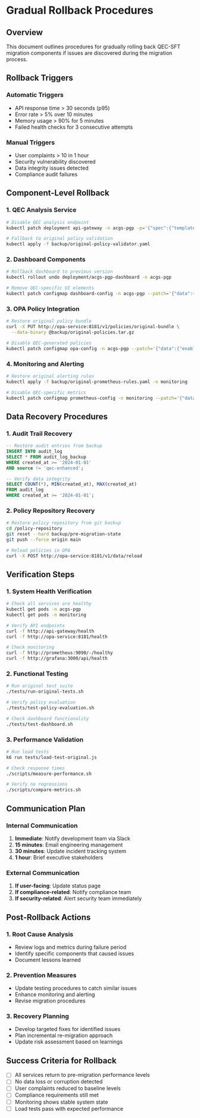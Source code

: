 # Gradual Rollback Procedures

## Overview
This document outlines procedures for gradually rolling back QEC-SFT migration components if issues are discovered during the migration process.

## Rollback Triggers

### Automatic Triggers
- API response time > 30 seconds (p95)
- Error rate > 5% over 10 minutes
- Memory usage > 90% for 5 minutes
- Failed health checks for 3 consecutive attempts

### Manual Triggers  
- User complaints > 10 in 1 hour
- Security vulnerability discovered
- Data integrity issues detected
- Compliance audit failures

## Component-Level Rollback

### 1. QEC Analysis Service
```bash
# Disable QEC analysis endpoint
kubectl patch deployment api-gateway -n acgs-pgp -p='{"spec":{"template":{"spec":{"containers":[{"name":"gateway","env":[{"name":"QEC_ENABLED","value":"false"}]}]}}}}'

# Fallback to original policy validation
kubectl apply -f backup/original-policy-validator.yaml
```

### 2. Dashboard Components
```bash
# Rollback dashboard to previous version
kubectl rollout undo deployment/acgs-pgp-dashboard -n acgs-pgp

# Remove QEC-specific UI elements
kubectl patch configmap dashboard-config -n acgs-pgp --patch='{"data":{"show_qec_features":"false"}}'
```

### 3. OPA Policy Integration
```bash
# Restore original policy bundle
curl -X PUT http://opa-service:8181/v1/policies/original-bundle \
  --data-binary @backup/original-policies.tar.gz

# Disable QEC-generated policies
kubectl patch configmap opa-config -n acgs-pgp --patch='{"data":{"enable_qec_policies":"false"}}'
```

### 4. Monitoring and Alerting
```bash
# Restore original alerting rules
kubectl apply -f backup/original-prometheus-rules.yaml -n monitoring

# Disable QEC-specific metrics
kubectl patch configmap prometheus-config -n monitoring --patch='{"data":{"scrape_qec":"false"}}'
```

## Data Recovery Procedures

### 1. Audit Trail Recovery
```sql
-- Restore audit entries from backup
INSERT INTO audit_log 
SELECT * FROM audit_log_backup 
WHERE created_at >= '2024-01-01' 
AND source != 'qec-enhanced';

-- Verify data integrity
SELECT COUNT(*), MIN(created_at), MAX(created_at) 
FROM audit_log 
WHERE created_at >= '2024-01-01';
```

### 2. Policy Repository Recovery
```bash
# Restore policy repository from git backup
cd /policy-repository
git reset --hard backup/pre-migration-state
git push --force origin main

# Reload policies in OPA
curl -X POST http://opa-service:8181/v1/data/reload
```

## Verification Steps

### 1. System Health Verification
```bash
# Check all services are healthy
kubectl get pods -n acgs-pgp
kubectl get pods -n monitoring

# Verify API endpoints
curl -f http://api-gateway/health
curl -f http://opa-service:8181/health

# Check monitoring
curl -f http://prometheus:9090/-/healthy
curl -f http://grafana:3000/api/health
```

### 2. Functional Testing
```bash
# Run original test suite
./tests/run-original-tests.sh

# Verify policy evaluation
./tests/test-policy-evaluation.sh

# Check dashboard functionality
./tests/test-dashboard.sh
```

### 3. Performance Validation
```bash
# Run load tests
k6 run tests/load-test-original.js

# Check response times
./scripts/measure-performance.sh

# Verify no regressions
./scripts/compare-metrics.sh
```

## Communication Plan

### Internal Communication
1. **Immediate**: Notify development team via Slack
2. **15 minutes**: Email engineering management
3. **30 minutes**: Update incident tracking system
4. **1 hour**: Brief executive stakeholders

### External Communication
1. **If user-facing**: Update status page
2. **If compliance-related**: Notify compliance team
3. **If security-related**: Alert security team immediately

## Post-Rollback Actions

### 1. Root Cause Analysis
- Review logs and metrics during failure period
- Identify specific components that caused issues
- Document lessons learned

### 2. Prevention Measures
- Update testing procedures to catch similar issues
- Enhance monitoring and alerting
- Revise migration procedures

### 3. Recovery Planning
- Develop targeted fixes for identified issues
- Plan incremental re-migration approach
- Update risk assessment based on learnings

## Success Criteria for Rollback
- [ ] All services return to pre-migration performance levels
- [ ] No data loss or corruption detected
- [ ] User complaints reduced to baseline levels
- [ ] Compliance requirements still met
- [ ] Monitoring shows stable system state
- [ ] Load tests pass with expected performance